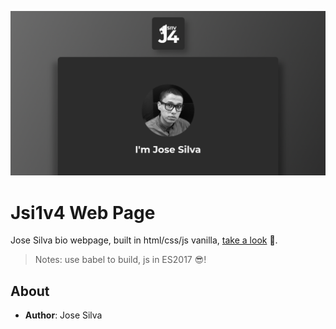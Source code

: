 ![cover](https://raw.githubusercontent.com/jsi1v4/jsi1v4/main/assets/cover.png)

# Jsi1v4 Web Page

Jose Silva bio webpage, built in html/css/js vanilla, [take a look](https://jsi1v4.com) 🖖.

> Notes: use babel to build, js in ES2017 😎!

## About

- **Author**: Jose Silva
